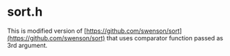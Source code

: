 sort.h
======

This is modified version of [https://github.com/swenson/sort](https://github.com/swenson/sort) that uses comparator function passed as 3rd argument.
